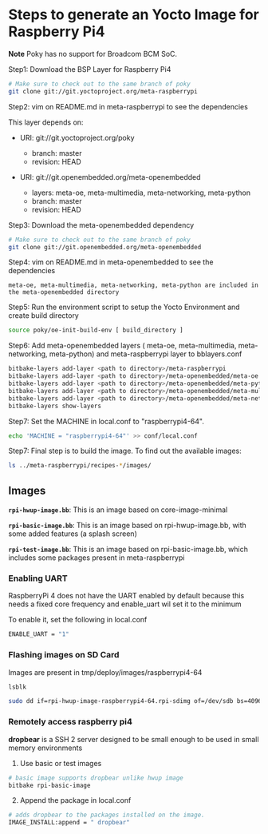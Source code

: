 # Steps to generate an Yocto Image for Raspberry Pi4

**Note** Poky has no support for Broadcom BCM SoC.

Step1: Download the BSP Layer for Raspberry Pi4

```bash
# Make sure to check out to the same branch of poky
git clone git://git.yoctoproject.org/meta-raspberrypi
```

Step2: vim on README.md in meta-raspberrypi to see the dependencies

This layer depends on:

* URI: git://git.yoctoproject.org/poky
  * branch: master
  * revision: HEAD

* URI: git://git.openembedded.org/meta-openembedded
  * layers: meta-oe, meta-multimedia, meta-networking, meta-python
  * branch: master
  * revision: HEAD
    
Step3: Download the meta-openembedded dependency
```bash
# Make sure to check out to the same branch of poky
git clone git://git.openembedded.org/meta-openembedded
```

Step4: vim on README.md in meta-openembedded to see the dependencies
```
meta-oe, meta-multimedia, meta-networking, meta-python are included in the meta-openembedded directory
```

Step5: Run the environment script to setup the Yocto Environment and create build directory
```bash
source poky/oe-init-build-env [ build_directory ]
```

Step6: Add meta-openembedded layers ( meta-oe, meta-multimedia, meta-networking, meta-python) and meta-raspberrypi layer to bblayers.conf
```bash
bitbake-layers add-layer <path to directory>/meta-raspberrypi
bitbake-layers add-layer <path to directory>/meta-openembedded/meta-oe 
bitbake-layers add-layer <path to directory>/meta-openembedded/meta-python
bitbake-layers add-layer <path to directory>/meta-openembedded/meta-multimedia
bitbake-layers add-layer <path to directory>/meta-openembedded/meta-networking
bitbake-layers show-layers
```

Step7: Set the MACHINE in local.conf to "raspberrypi4-64".
```bash
echo 'MACHINE = "raspberrypi4-64"' >> conf/local.conf
```

Step7: Final step is to build the image. To find out the available images:
```bash
ls ../meta-raspberrypi/recipes-*/images/
```

## Images

**`rpi-hwup-image.bb`**: This is an image based on core-image-minimal

**`rpi-basic-image.bb`**: This is an image based on rpi-hwup-image.bb, with some added features (a splash screen)

**`rpi-test-image.bb`**: This is an image based on rpi-basic-image.bb, which includes some packages present in meta-raspberrypi

### Enabling UART

RaspberryPi 4 does not have the UART enabled by default because this needs a fixed core frequency and enable_uart wil set it to the minimum

To enable it, set the following in local.conf

```bash
ENABLE_UART = "1"
```


### Flashing images on SD Card

Images are present in tmp/deploy/images/raspberrypi4-64

```bash
lsblk

sudo dd if=rpi-hwup-image-raspberrypi4-64.rpi-sdimg of=/dev/sdb bs=4096 && sync
```

### Remotely access raspberry pi4

**dropbear** is a SSH 2 server designed to be small enough to be used in small memory environments

1. Use basic or test images
```bash
# basic image supports dropbear unlike hwup image
bitbake rpi-basic-image
```

2. Append the package in local.conf
```bash
# adds dropbear to the packages installed on the image.
IMAGE_INSTALL:append = " dropbear"
```
